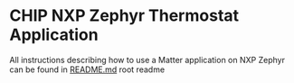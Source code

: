 # CHIP NXP Zephyr Thermostat Application

All instructions describing how to use a Matter application on NXP Zephyr can be
found in [README.md](../../../all-clusters-app/nxp/zephyr/README.md) root readme
